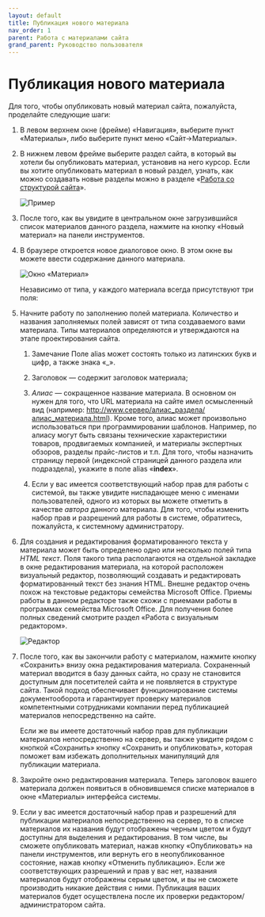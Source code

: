 ```yaml
---
layout: default
title: Публикация нового материала
nav_order: 1
parent: Работа с материалами сайта
grand_parent: Руководство пользователя
---
```


# Публикация нового материала

Для того, чтобы опубликовать новый материал сайта, пожалуйста, проделайте следующие шаги:

1. В левом верхнем окне (фрейме) «Навигация», выберите пункт «Материалы», либо выберите пункт меню «Сайт->Материалы».

2. В нижнем левом фрейме выберите раздел сайта, в который вы хотели бы опубликовать материал, установив на него курсор. Если вы хотите опубликовать материал в новый раздел, узнать, как можно создавать новые разделы можно в разделе «[Работа со структурой сайта]({{site.baseurl}}/docs/user-guide/structure)».

	![Пример]({{site.baseurl}}/images/cp-cp-1.png)

3. После того, как вы увидите в центральном окне загрузившийся список материалов данного раздела, нажмите на кнопку «Новый материал» на панели инструментов.

4. В браузере откроется новое диалоговое окно. В этом окне вы можете ввести содержание данного материала.

	![Окно «Материал»]({{site.baseurl}}/images/cp-cp-2.png)

	Независимо от типа, у каждого материала всегда присутствуют три поля:

5. Начните работу по заполнению полей материала. Количество и названия заполняемых полей зависят от типа создаваемого вами материала. Типы материалов определяются и утверждаются на этапе проектирования сайта.

	1. Замечание
		Поле alias может состоять только из латинских букв и цифр, а также знака «\_».

	2. Заголовок — содержит заголовок материала;

	3. *Алиас* — сокращенное название материала. В основном он нужен для того, что URL материала на сайте имел осмысленный вид (например: http://www.сервер/алиас_раздела/алиас_материала.html). Кроме того, алиас может произвольно использоваться при программировании шаблонов. Например, по алиасу могут быть связаны технические характеристики товаров, продвигаемых компанией, и материалы экспертных обзоров, разделы прайс-листов и т.п. Для того, чтобы назначить страницу первой (индексной страницей данного раздела или подраздела), укажите в поле alias «**index**».

	4. Если у вас имеется соответствующий набор прав для работы с системой, вы также увидите ниспадающее меню с именами пользователей, одного из которых вы можете отметить в качестве *автора* данного материала. Для того, чтобы изменить набор прав и разрешений для работы в системе, обратитесь, пожалуйста, к системному администратору.

6. Для создания и редактирования форматированного текста у материала может быть определено одно или несколько полей типа *HTML текст*. Поля такого типа располагаются на отдельной закладке в окне редактирования материала, на которой расположен визуальный редактор, позволяющий создавать и редактировать форматированный текст без знания HTML. Внешне редактор очень похож на текстовые редакторы семейства Microsoft Office. Приемы работы в данном редакторе также схожи с приемами работы в программах семейства Microsoft Office. Для получения более полных сведений смотрите раздел «Работа с визуальным редактором».

	![Редактор]({{site.baseurl}}/images/cp-3.png)

7. После того, как вы закончили работу с материалом, нажмите кнопку «Сохранить» внизу окна редактирования материала. Сохраненный материал вводится в базу данных сайта, но сразу не становится доступным для посетителей сайта и не появляется в структуре сайта. Такой подход обеспечивает функционирование системы документооборота и гарантирует проверку материалов компетентными сотрудниками компании перед публикацией материалов непосредственно на сайте.

	Если же вы имеете достаточный набор прав для публикации материалов непосредственно на сервер, вы также увидите рядом с кнопкой «Сохранить» кнопку «Сохранить и опубликовать», которая поможет вам избежать дополнительных манипуляций для публикации материала.

8. Закройте окно редактирования материала. Теперь заголовок вашего материала должен появиться в обновившемся списке материалов в окне «Материалы» интерфейса системы.

9. Если у вас имеется достаточный набор прав и разрешений для публикации материалов непосредственно на сервер, то в списке материалов их названия будут отображены черным цветом и будут доступны для выделения и редактирования. В том числе, вы сможете опубликовать материал, нажав кнопку «Опубликовать» на панели инструментов, или вернуть его в неопубликованное состояние, нажав кнопку «Отменить публикацию». Если же соответствующих разрешений и прав у вас нет, названия материалов будут отображены серым цветом, и вы не сможете производить никакие действия с ними. Публикация ваших материалов будет осуществлена после их проверки редактором/администратором сайта.


